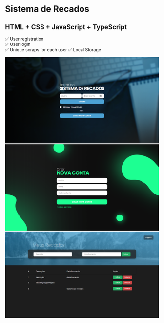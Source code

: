 # Sistema de Recados

<h2>HTML + CSS + JavaScript + TypeScript</h2>

<span>✅ User registration</span> </br>
<span>✅ User login</span>  </br>
<span>✅ Unique scraps for each user</span> 
<span>✅ Local Storage </span>  </br>

<img src="./src/images/preview-login.png">
<img src="./src/images/preview-register.png">
<img src="./src/images/preview-home.png">
